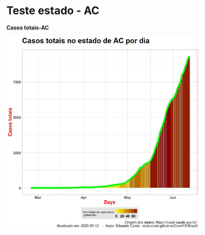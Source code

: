 # Teste estado - AC

__Casos totais-AC__

![](https://github.com/duducosta/Covid19-Brazil/blob/master/TC/AC-TC-Completo.jpeg)

